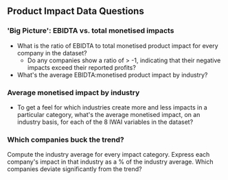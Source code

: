 ## Product Impact Data Questions

### 'Big Picture': EBIDTA vs. total monetised impacts

- What is the ratio of EBIDTA to total monetised product impact for every company in the dataset?
  - Do any companies show a ratio of > -1, indicating that their negative impacts exceed their reported profits?
- What's the average EBIDTA:monetised product impact by industry?

### Average monetised impact by industry

- To get a feel for which industries create more and less impacts in a particular category, what's the average monetised impact, on an industry basis, for each of the 8 IWAI variables in the dataset?

### Which companies buck the trend?

Compute the industry average for every impact category. Express each company's impact in that industry as a % of the industry average. Which companies deviate significantly from the trend?